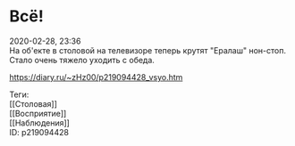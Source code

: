Всё!
=====

   
 2020-02-28, 23:36   
  На об'екте в столовой на телевизоре теперь крутят "Ералаш" нон-стоп. Стало очень тяжело уходить с обеда.   
    
 <https://diary.ru/~zHz00/p219094428_vsyo.htm>   
   
 Теги:   
 [[Столовая]]   
 [[Восприятие]]   
 [[Наблюдения]]   
 ID: p219094428